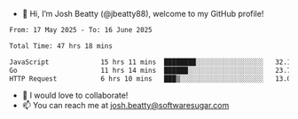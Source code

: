 - 👋 Hi, I’m Josh Beatty (@jbeatty88), welcome to my GitHub profile!

<!--START_SECTION:waka-->

```txt
From: 17 May 2025 - To: 16 June 2025

Total Time: 47 hrs 18 mins

JavaScript             15 hrs 11 mins  ████████░░░░░░░░░░░░░░░░░   32.10 %
Go                     11 hrs 14 mins  ██████░░░░░░░░░░░░░░░░░░░   23.75 %
HTTP Request           6 hrs 10 mins   ███▒░░░░░░░░░░░░░░░░░░░░░   13.06 %
```

<!--END_SECTION:waka-->

- 💞️ I would love to collaborate!
- 📫 You can reach me at josh.beatty@softwaresugar.com

<!---
jbeatty88/jbeatty88 is a ✨ special ✨ repository because its `README.md` (this file) appears on your GitHub profile.
You can click the Preview link to take a look at your changes.
--->
